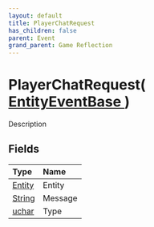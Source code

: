 ```yaml
---
layout: default
title: PlayerChatRequest
has_children: false
parent: Event
grand_parent: Game Reflection
---
```

# PlayerChatRequest( [ EntityEventBase ](/riftbreaker-wiki/docs/game-reflection/events/entity_event_base/) )
Description 

## Fields

| Type | Name |
|:----------|:--------------|
| [Entity](/riftbreaker-wiki/docs/game-reflection/classes/entity/) | Entity |
| [String](/riftbreaker-wiki/docs/game-reflection/components/string/) | Message |
| [uchar](/riftbreaker-wiki/docs/game-reflection/enums/uchar/) | Type |

